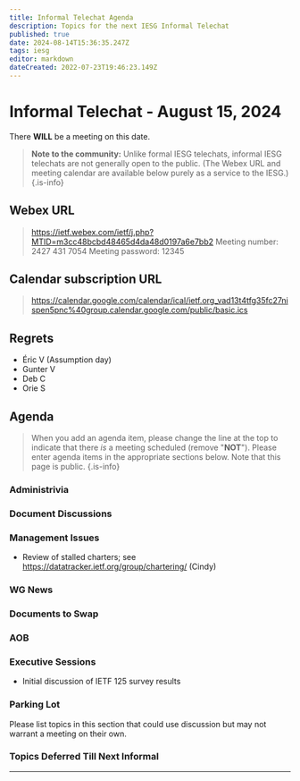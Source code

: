 ```yaml
---
title: Informal Telechat Agenda
description: Topics for the next IESG Informal Telechat
published: true
date: 2024-08-14T15:36:35.247Z
tags: iesg
editor: markdown
dateCreated: 2022-07-23T19:46:23.149Z
---
```


# Informal Telechat - August 15, 2024

 There **WILL** be a meeting on this date.

> **Note to the community:** Unlike formal IESG telechats, informal IESG telechats are not generally open to the public. (The Webex URL and meeting calendar are available below purely as a service to the IESG.)
{.is-info}

## Webex URL

> https://ietf.webex.com/ietf/j.php?MTID=m3cc48bcbd48465d4da48d0197a6e7bb2
Meeting number: 2427 431 7054
Meeting password: 12345 


## Calendar subscription URL

> https://calendar.google.com/calendar/ical/ietf.org_vad13t4tfg35fc27nispen5pnc%40group.calendar.google.com/public/basic.ics


## Regrets
- Éric V (Assumption day)
- Gunter V
- Deb C
- Orie S

## Agenda

> When you add an agenda item, please change the line at the top to indicate that there *is* a meeting scheduled (remove "**NOT**"). Please enter agenda items in the appropriate sections below.
Note that this page is public.
{.is-info}

### Administrivia

### Document Discussions

### Management Issues

* Review of stalled charters; see https://datatracker.ietf.org/group/chartering/ (Cindy)

### WG News 

### Documents to Swap 

### AOB

### Executive Sessions
* Initial discussion of IETF 125 survey results

### Parking Lot
Please list topics in this section that could use discussion but may not warrant a meeting on their own. 

### Topics Deferred Till Next Informal 

-------


